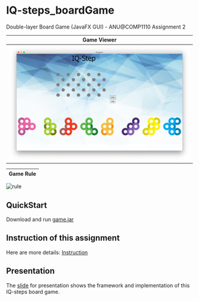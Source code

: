 # IQ-steps_boardGame
Double-layer Board Game (JavaFX GUI) - ANU@COMP1110 Assignment 2


Game Viewer                | 
:-------------------------:|
![game](pics/game.png)  | 

Game Rule|
:-------------------------:|
![rule](pics/rule.png)


## QuickStart
Download and run [game.jar](game.jar)


## Instruction of this assignment
Here are more details: [Instruction](instruction.md)


## Presentation
The [slide](presentation.pdf) for presentation shows the framework and implementation of this IQ-steps board game.
